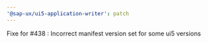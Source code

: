 ```yaml
---
'@sap-ux/ui5-application-writer': patch
---
```


Fixe for #438 : Incorrect manifest version set for some ui5 versions
